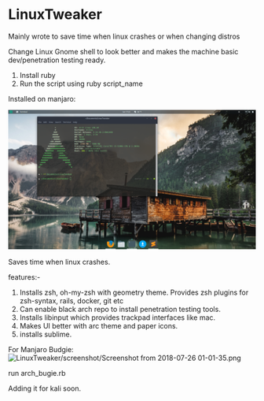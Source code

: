 # LinuxTweaker
Mainly wrote to save time when linux crashes or when changing distros

Change Linux Gnome shell to look better and makes the machine basic dev/penetration testing ready.


1. Install ruby
2. Run the script using ruby script_name

Installed on manjaro:

 ![LinuxTweaker/screenshot/Screenshot from 2018-06-30 17-23-44.png](https://raw.githubusercontent.com/aadarshkarumathil/LinuxTweaker/master/screenshot/Screenshot%20from%202018-06-30%2017-23-44.png)

Saves time when linux crashes.

features:-
1. Installs zsh, oh-my-zsh with geometry theme. Provides zsh plugins for zsh-syntax, rails, docker, git etc
2. Can enable black arch repo to install penetration testing tools.
3. Installs libinput which provides trackpad interfaces like mac.
4. Makes UI better with arc theme and paper icons.
5. installs sublime.

For Manjaro Budgie:
![ LinuxTweaker/screenshot/Screenshot from 2018-07-26 01-01-35.png ](https://raw.githubusercontent.com/aadarshkarumathil/LinuxTweaker/master/screenshot/budgie.png)

run arch_bugie.rb

Adding it for kali soon.
